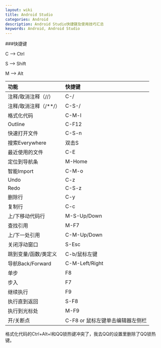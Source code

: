 ```yaml
---
layout: wiki
title: Android Studio
categories: Android
description: Android Studio快捷键及使用技巧汇总
keywords: Android, Android Studio
---
```


###快捷键

C --> Ctrl

S --> Shift

M --> Alt

|功能|快捷键|
|:---|:---|
|注释/取消注释（//）|C-/|
|注释/取消注释（/**/）|C-S-/|
|格式化代码|C-M-l|
|Outline|C-F12|
|快速打开文件|C-S-n|
|搜索Everywhere|双击S|
|最近使用的文件|C-E|
|定位到导航条|M-Home|
|智能Import|C-M-o|
|Undo|C-z|
|Redo|C-S-z|
|删除行|C-y|
|复制行|C-c|
|上/下移动代码行|M-S-Up/Down|
|查找引用|M-F7|
|上/下一处引用|C-M-Up/Down|
|关闭浮动窗口|S-Esc|
|跳到变量/函数/类定义|C-b/鼠标左键|
|导航Back/Forward|C-M-Left/Right|
|单步|F8|
|步入|F7|
|继续执行|F9|
|执行直到返回|S-F8|
|执行到光标处|M-F9|
|开/关断点|C-F8 or 鼠标左键单击编辑器左侧栏|

格式化代码的Ctrl+Alt+l和QQ锁热键冲突了，我去QQ的设置里删除了QQ锁热键。
